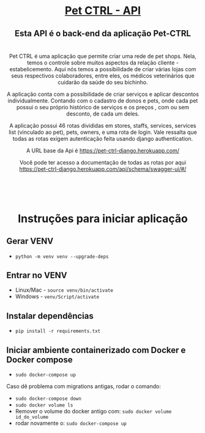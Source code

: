 # <p align="center">[Pet CTRL - API](https://pet-ctrl-django.herokuapp.com/)</p>

##                          <p align="center">Esta API é o back-end da aplicação Pet-CTRL</p>
<br/>

<div align="center">Pet CTRL é uma aplicação que permite criar uma rede de pet shops. Nela, temos o controle sobre muitos aspectos da relação cliente - estabelicemento. Aqui nós temos a possibilidade de criar várias lojas com seus respectivos colaboradores, entre eles, os médicos veterinários que cuidarão da saúde do seu bichinho. 

A aplicação conta com a possibilidade de criar serviços e aplicar descontos individualmente. Contando com o cadastro de donos e pets, onde cada pet possui o seu próprio histórico de serviços e os preços , com ou sem desconto, de cada um deles.

A aplicação possui 46 rotas divididas em stores, staffs, services, services list (vinculado ao pet), pets, owners, e uma rota de login. Vale ressalta que todas as rotas exigem autenticação feita usando django authentication.

A URL base da Api é <a>https://pet-ctrl-django.herokuapp.com/</a>

Você pode ter acesso a documentação de todas as rotas por aqui <a>https://pet-ctrl-django.herokuapp.com/api/schema/swagger-ui/#/</a></div>    

<br/>
<br/>
<br/>

# <p align="center">Instruções para iniciar aplicação</p>

## Gerar VENV

- `python -m venv venv --upgrade-deps`

## Entrar no VENV

- Linux/Mac - `source venv/bin/activate`
- Windows - `venv/Script/activate`

## Instalar dependências

- `pip install -r requirements.txt`

## Iniciar ambiente containerizado com Docker e Docker compose

- `sudo docker-compose up`

Caso dê problema com migrations antigas, rodar o comando:

- `sudo docker-compose down`
- `sudo docker volume ls`
- Remover o volume do docker antigo com: `sudo docker volume id_do_volume`
- rodar novamente o: `sudo docker-compose up`
